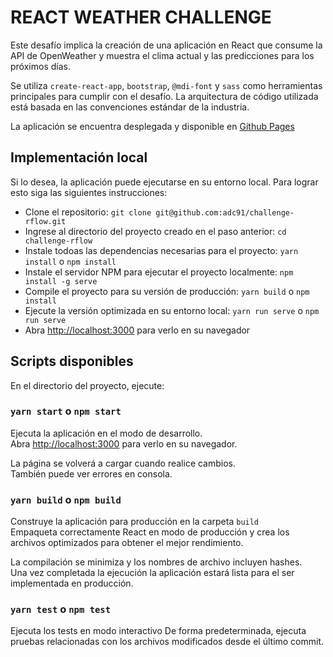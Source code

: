 # REACT WEATHER CHALLENGE

Este desafío implica la creación de una aplicación en React que consume la API de OpenWeather y muestra el clima actual y las predicciones para los próximos días.

Se utiliza `create-react-app`, `bootstrap`, `@mdi-font` y `sass` como herramientas principales para cumplir con el desafío. La arquitectura de código utilizada está basada en las convenciones estándar de la industria.

La aplicación se encuentra desplegada y disponible en [Github Pages](https://adc91.github.io/challenge-rflow)

## Implementación local

Si lo desea, la aplicación puede ejecutarse en su entorno local. Para lograr esto siga las siguientes instrucciones:

* Clone el repositorio: `git clone git@github.com:adc91/challenge-rflow.git`
* Ingrese al directorio del proyecto creado en el paso anterior: `cd challenge-rflow`
* Instale todoas las dependencias necesarias para el proyecto: `yarn install` o `npm install`
* Instale el servidor NPM para ejecutar el proyecto localmente: `npm install -g serve`
* Compile el proyecto para su versión de producción: `yarn build` o `npm install`
* Ejecute la versión optimizada en su entorno local: `yarn run serve` o `npm run serve`
* Abra [http://localhost:3000](http://localhost:3000) para verlo en su navegador

## Scripts disponibles

En el directorio del proyecto, ejecute:


### `yarn start` o `npm start`

Ejecuta la aplicación en el modo de desarrollo.\
Abra [http://localhost:3000](http://localhost:3000) para verlo en su navegador.

La página se volverá a cargar cuando realice cambios.\
También puede ver errores en consola.

### `yarn build` o `npm build`

Construye la aplicación para producción en la carpeta `build`\
Empaqueta correctamente React en modo de producción y crea los archivos optimizados para obtener el mejor rendimiento.

La compilación se minimiza y los nombres de archivo incluyen hashes.\
Una vez completada la ejecución la aplicación estará lista para el ser implementada en producción.

### `yarn test` o `npm test`

Ejecuta los tests en modo interactivo
De forma predeterminada, ejecuta pruebas relacionadas con los archivos modificados desde el último commit.
